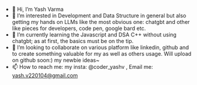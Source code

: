 - 👋 Hi, I’m Yash Varma
- 👀 I’m interested in Development and Data Structure in general but also getting my hands on LLMs like the most obvious one: chatgbt and other like pieces for developers, code pen, google bard etc.
- 🌱 I’m currently learning the Javascript and DSA C++ without using chatgbt; as at first, the basics must be on the tip.
- 💞️ I’m looking to collaborate on various platform like linkedin, github and to create something valuable for my as well as others usage. Will upload on github soon:) my newbie ideas~ 
- 📫 How to reach me: my insta: @coder_yashv , Email me: yash.v220104@gmail.com 

<!---
Yash2204V/Yash2204V is a ✨ special ✨ repository because its `README.md` (this file) appears on your GitHub profile.
You can click the Preview link to take a look at your changes.
--->
